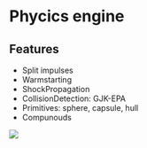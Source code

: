 # Phycics engine

Features
---------------
- Split impulses
- Warmstarting
- ShockPropagation
- CollisionDetection: GJK-EPA
- Primitives: sphere, capsule, hull
- Compunouds

<img src="sample_phycics.gif"/>
